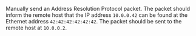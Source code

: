 Manually send an Address Resolution Protocol packet.
The packet should inform the remote host that the IP address `10.0.0.42` can be found at the Ethernet address `42:42:42:42:42:42`.
The packet should be sent to the remote host at `10.0.0.2`.
